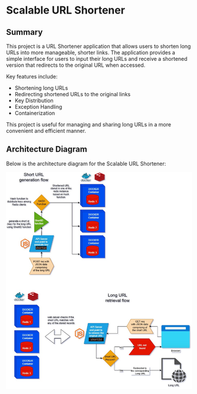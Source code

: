 # Scalable URL Shortener

## Summary

This project is a URL Shortener application that allows users to shorten long URLs into more manageable, shorter links. The application provides a simple interface for users to input their long URLs and receive a shortened version that redirects to the original URL when accessed.

Key features include:

- Shortening long URLs
- Redirecting shortened URLs to the original links
- Key Distribution
- Exception Handling
- Containerization

This project is useful for managing and sharing long URLs in a more convenient and efficient manner.

## Architecture Diagram

Below is the architecture diagram for the Scalable URL Shortener:

![Architecture Diagram](system.jpg)
